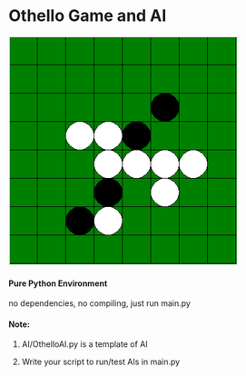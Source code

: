 # Othello Game and AI
![Demo1](Demo1.png)
#### Pure Python Environment
no dependencies, no compiling, just run main.py
#### Note:
1. AI/OthelloAI.py is a template of AI

2. Write your script to run/test AIs in main.py